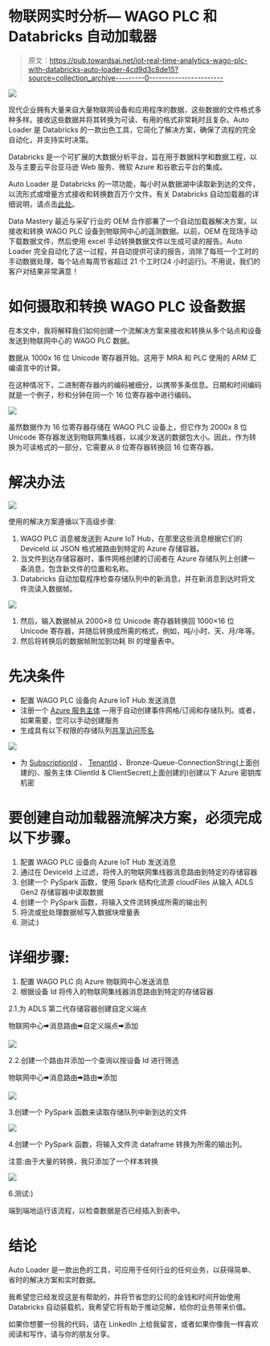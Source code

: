 # 物联网实时分析— WAGO PLC 和 Databricks 自动加载器

> 原文：<https://pub.towardsai.net/iot-real-time-analytics-wago-plc-with-databricks-auto-loader-4cd9d3c8de15?source=collection_archive---------0----------------------->

![](img/67b5cced5d1330f4a2de2b7ab6796335.png)

现代企业拥有大量来自大量物联网设备和应用程序的数据，这些数据的文件格式多种多样。接收这些数据并将其转换为可读、有用的格式非常耗时且复杂。Auto Loader 是 Databricks 的一款出色工具，它简化了解决方案，确保了流程的完全自动化，并支持实时决策。

Databricks 是一个可扩展的大数据分析平台，旨在用于数据科学和数据工程，以及与主要云平台亚马逊 Web 服务、微软 Azure 和谷歌云平台的集成。

Auto Loader 是 Databricks 的一项功能，每小时从数据湖中读取新到达的文件，以流形式或增量方式接收和转换数百万个文件。有关 Databricks 自动加载器的详细说明，请点击[此处](http://linkedin.com/pulse/what-databricks-auto-loader-rory-mcmanus/)。

Data Mastery 最近与采矿行业的 OEM 合作部署了一个自动加载器解决方案，以接收和转换 WAGO PLC 设备到物联网中心的遥测数据。以前，OEM 在现场手动下载数据文件，然后使用 excel 手动转换数据文件以生成可读的报告。Auto Loader 完全自动化了这一过程，并自动提供可读的报告，消除了每班一个工时的手动数据处理，每个站点每周节省超过 21 个工时(24 小时运行)。不用说，我们的客户对结果非常满意！

# 如何摄取和转换 WAGO PLC 设备数据

在本文中，我将解释我们如何创建一个流解决方案来接收和转换从多个站点和设备发送到物联网中心的 WAGO PLC 数据。

数据从 1000x 16 位 Unicode 寄存器开始。这用于 MRA 和 PLC 使用的 ARM 汇编语言中的计算。

在这种情况下，二进制寄存器内的编码被细分，以携带多条信息。日期和时间编码就是一个例子，秒和分钟在同一个 16 位寄存器中进行编码。

![](img/65fbd9ec7d2468cd723dc17ba68ae7f3.png)

虽然数据作为 16 位寄存器存储在 WAGO PLC 设备上，但它作为 2000x 8 位 Unicode 寄存器发送到物联网集线器，以减少发送的数据包大小。因此，作为转换为可读格式的一部分，它需要从 8 位寄存器转换回 16 位寄存器。

# 解决办法

![](img/c3402fb6f9d6fa1fa1235a819d2b1a49.png)

使用的解决方案遵循以下高级步骤:

1.  WAGO PLC 消息被发送到 Azure IoT Hub，在那里这些消息根据它们的 DeviceId 以 JSON 格式被路由到特定的 Azure 存储容器。
2.  当文件到达存储容器时，事件网格创建的订阅者在 Azure 存储队列上创建一条消息，包含新文件的位置和名称。
3.  Databricks 自动加载程序检查存储队列中的新消息，并在新消息到达时将文件流读入数据帧。

![](img/4abd1c6e846e3028b0c41f002564697c.png)

1.  然后，输入数据帧从 2000×8 位 Unicode 寄存器转换回 1000×16 位 Unicode 寄存器，并随后转换成所需的格式，例如，吨/小时、天、月/年等。
2.  然后将转换后的数据帧附加到功耗 BI 的增量表中。

# 先决条件

*   配置 WAGO PLC 设备向 Azure IoT Hub 发送消息
*   注册一个 [Azure 服务主体](https://docs.microsoft.com/en-us/azure/databricks/ingestion/auto-loader/file-detection-modes) —用于自动创建事件网格/订阅和存储队列。或者，如果需要，您可以手动创建服务
*   生成具有以下权限的存储队列[共享访问签名](https://docs.microsoft.com/en-us/azure/storage/common/storage-sas-overview)

![](img/6c4c017d33996c7bcbcc1c0dc3374ea8.png)

*   为 [SubscriptionId](https://docs.microsoft.com/en-us/azure/azure-portal/get-subscription-tenant-id) 、 [TenantId](https://docs.microsoft.com/en-us/azure/azure-portal/get-subscription-tenant-id) 、Bronze-Queue-ConnectionString(上面创建的)、服务主体 ClientId & ClientSecret(上面创建的)创建以下 Azure 密钥库机密

# 要创建自动加载器流解决方案，必须完成以下步骤。

1.  配置 WAGO PLC 设备向 Azure IoT Hub 发送消息
2.  通过在 DeviceId 上过滤，将传入的物联网集线器消息路由到特定的存储容器
3.  创建一个 PySpark 函数，使用 Spark 结构化流源 cloudFiles 从输入 ADLS Gen2 存储容器中读取数据
4.  创建一个 PySpark 函数，将输入文件流转换成所需的输出列
5.  将流或批处理数据帧写入数据块增量表
6.  测试:)

# 详细步骤:

1.  配置 WAGO PLC 向 Azure 物联网中心发送消息
2.  根据设备 Id 将传入的物联网集线器消息路由到特定的存储容器

2.1.为 ADLS 第二代存储容器创建自定义端点

物联网中心🠮消息路由🠮自定义端点🠮添加

![](img/88ba4fe554d186a1757911aedf01b91e.png)

2.2.创建一个路由并添加一个查询以按设备 Id 进行筛选

物联网中心🠮消息路由🠮路由🠮添加

![](img/1262a4ff61058fe07bb589e82869fac0.png)

3.创建一个 PySpark 函数来读取存储队列中新到达的文件

![](img/353fd39def0d79dcc9ccf5e7020af329.png)

4.创建一个 PySpark 函数，将输入文件流 dataframe 转换为所需的输出列。

注意:由于大量的转换，我只添加了一个样本转换

![](img/e9303606080835c431e4fdfdaf5a64d9.png)

6.测试:)

端到端地运行该流程，以检查数据是否已经插入到表中。

# 结论

Auto Loader 是一款出色的工具，可应用于任何行业的任何业务，以获得简单、省时的解决方案和实时数据。

我希望您已经发现这是有帮助的，并将节省您的公司的金钱和时间开始使用 Databricks 自动装载机，我希望它将有助于推动见解，给你的业务带来价值。

如果你想要一份我的代码，请在 LinkedIn 上给我留言，或者如果你像我一样喜欢阅读和写作，请与你的朋友分享。